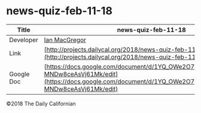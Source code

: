 # news-quiz-feb-11-18

| Title | news-quiz-feb-11-18 |
|-|-|
| Developer    | [Ian MacGregor](mailto:imacgregor@dailycal.org) |
| Link | [http://projects.dailycal.org/2018/news-quiz-feb-11-18/](http://projects.dailycal.org/2018/news-quiz-feb-11-18/) |
| Google Doc | [https://docs.google.com/document/d/1YQ_OWe2O7yOgSEXl2LdP_k5borI-MNDw8ceAsVj61Mk/edit](https://docs.google.com/document/d/1YQ_OWe2O7yOgSEXl2LdP_k5borI-MNDw8ceAsVj61Mk/edit) |


©2018 The Daily Californian
